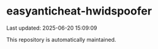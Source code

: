 # easyanticheat-hwidspoofer

Last updated: 2025-06-20 15:09:09

This repository is automatically maintained.
